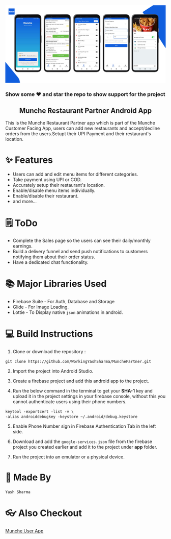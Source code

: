 <img src="https://github.com/WorkingYashSharma/MunchePartner/blob/main/assets/SafeShip%20Restaurant%20Partner%20Cover%20Page.png">

### Show some ❤️ and star the repo to show support for the project

<h2 align="center"> Munche Restaurant Partner Android App </h2>

This is the Munche Restaurant Partner app which is part of the Munche Customer Facing App, users can add new restaurants and accept/decline orders from the users.Setupt their UPI Payment and their restaurant's location.

# ✨ Features
- Users can add and edit menu items for different categories.
- Take payment using UPI or COD.
- Accurately setup their restaurant's location.
- Enable/disable menu items individually.
- Enable/disable their restaurant.
- and more...

# 🗒️ ToDo

- Complete the Sales page so the users can see their daily/monthly earnings.
- Build a delivery funnel and send push notifications to customers notifying them about their order status.
- Have a dedicated chat functionality.

# 📚 Major Libraries Used

- Firebase Suite - For Auth, Database and Storage
- Glide - For Image Loading.
- Lottie - To Display native `json` animations in android.

# 💻 Build Instructions

1. Clone or download the repository :

```shell
git clone https://github.com/WorkingYashSharma/MunchePartner.git
```

2. Import the project into Android Studio.

3. Create a firebase project and add this android app to the project.

4. Run the below command in the terminal to get your **SHA-1** key and upload it in the project settings in your firebase console, without this you cannot authenticate users using their phone numbers.

```shell
keytool -exportcert -list -v \
-alias androiddebugkey -keystore ~/.android/debug.keystore
```

5. Enable Phone Number sign in Firebase Authentication Tab in the left side.

6. Download and add the `google-services.json` file from the firebase project you created earlier and add it to the project under **app** folder.

7. Run the project into an emulator or a physical device.

# 👨 Made By

`Yash Sharma`

# 👓 Also Checkout

<a href="https://github.com/WorkingYashSharma/MuncheUser">Munche User App</a>
